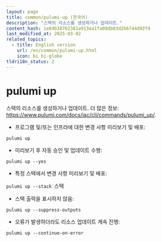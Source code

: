 ```yaml
---
layout: page
title: common/pulumi-up (한국어)
description: "스택의 리소스를 생성하거나 업데이트."
content_hash: 1e84b38762381a913ea1fa09db03d2b6744d92f4
last_modified_at: 2025-03-02
related_topics:
  - title: English version
    url: /en/common/pulumi-up.html
    icon: bi bi-globe
tldri18n_status: 2
---
```

# pulumi up

스택의 리소스를 생성하거나 업데이트.
더 많은 정보: <https://www.pulumi.com/docs/iac/cli/commands/pulumi_up/>.

- 프로그램 및/또는 인프라에 대한 변경 사항 미리보기 및 배포:

`pulumi up`

- 미리보기 후 자동 승인 및 업데이트 수행:

`pulumi up --yes`

- 특정 스택에서 변경 사항 미리보기 및 배포:

`pulumi up --stack `<span class="tldr-var badge badge-pill bg-dark-lm bg-white-dm text-white-lm text-dark-dm font-weight-bold">스택</span>

- 스택 출력을 표시하지 않음:

`pulumi up --suppress-outputs`

- 오류가 발생하더라도 리소스 업데이트 계속 진행:

`pulumi up --continue-on-error`
